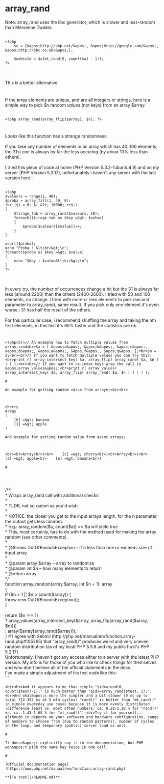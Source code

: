# array_rand



Note: array_rand uses the libc generator, which is slower and less-random than Mersenne Twister.<br><br>

```
<?php
    $a = [&apos;http://php.net/&apos;, &apos;http://google.com/&apos;, &apos;http://bbc.co.uk/&apos;];

    $website = $a[mt_rand(0, count($a) - 1)];
?>
```
<br><br>This is a better alternative.  

#

If the array elements are unique, and are all integers or strings, here is a simple way to pick $n random *values* (not keys) from an array $array:<br><br>

```
<?php array_rand(array_flip($array), $n); ?>
```
  

#

Looks like this function has a strange randomness.<br><br>If you take any number of elements in an array which has 40..100 elements, the 31st one is always by far the less occuring (by about 10% less than others).<br><br>I tried this piece of code at home (PHP Version 5.3.2-1ubuntu4.9) and on my server (PHP Version 5.2.17), unfortunately i haven&apos;t any server with the last version here :<br><br>

```
<?php
$valeurs = range(1, 40);
$proba = array_fill(1, 40, 0);
for ($i = 0; $i &lt; 10000; ++$i)
{
    $tirage_tab = array_rand($valeurs, 10);
    foreach($tirage_tab as $key =&gt; $value)
    {
        $proba[$valeurs[$value]]++;
    }
}

asort($proba);
echo "Proba : &lt;br/&gt;\n";
foreach($proba as $key =&gt; $value)
{
    echo "$key : $value&lt;br/&gt;\n";
}
?>
```
<br><br>In every try, the number of occurrences change a bit but the 31 is always far less (around 2200) than the others (2400-2600). I tried with 50 and 100 elements, no change. I tried with more or less elements to pick (second parameter to array_rand), same result. If you pick only one element it&apos;s even worse : 31 has half the result of the others.<br><br>For this particular case, i recommend shuffling the array and taking the nth first elements, in this test it&apos;s 60% faster and the statistics are ok.  

#



```
<?php<br>// An example how to fetch multiple values from array_rand<br>$a = [ &apos;a&apos;, &apos;b&apos;, &apos;c&apos;, &apos;d&apos;, &apos;e&apos;, &apos;f&apos;, &apos;g&apos; ];<br>$n = 3;<br><br>// If you want to fetch multiple values you can try this:<br>print_r( array_intersect_key( $a, array_flip( array_rand( $a, $n ) ) ) );<br><br>// If you want to re-index keys wrap the call in &apos;array_values&apos;:<br>print_r( array_values( array_intersect_key( $a, array_flip( array_rand( $a, $n ) ) ) ) );  

#

An example for getting random value from arrays;<br><br>

```
<?php
function array_random($arr, $num = 1) {
    shuffle($arr);
    
    $r = array();
    for ($i = 0; $i &lt; $num; $i++) {
        $r[] = $arr[$i];
    }
    return $num == 1 ? $r[0] : $r;
}

$a = array("apple", "banana", "cherry");
print_r(array_random($a));
print_r(array_random($a, 2));
?>
```


cherry
Array
(
    [0] =&gt; banana
    [1] =&gt; apple
)

And example for getting random value from assoc arrays;



```
<?php
function array_random_assoc($arr, $num = 1) {
    $keys = array_keys($arr);
    shuffle($keys);
    
    $r = array();
    for ($i = 0; $i &lt; $num; $i++) {
        $r[$keys[$i]] = $arr[$keys[$i]];
    }
    return $r;
}

$a = array("a" =&gt; "apple", "b" =&gt; "banana", "c" =&gt; "cherry");
print_r(array_random_assoc($a));
print_r(array_random_assoc($a, 2));
?>
```
<br><br>Array<br>(<br>    [c] =&gt; cherry<br>)<br>Array<br>(<br>    [a] =&gt; apple<br>    [b] =&gt; banana<br>)  

#



```
<?php<br><br>/**<br> * Wraps array_rand call with additional checks<br> *<br> * TLDR; not so radom as you&apos;d wish.<br> *<br> * NOTICE: the closer you get to the input arrays length, for the n parameter, the  output gets less random.<br> * e.g.: array_random($a, count($a)) == $a will yield true<br> * This, most certainly, has to do with the method used for making the array random (see other comments).<br> *<br> * @throws OutOfBoundsException &#x2013; if n less than one or exceeds size of input array<br> *<br> * @param array $array &#x2013; array to randomize<br> * @param int $n &#x2013; how many elements to return<br> * @return array<br> */<br>function array_random(array $array, int $n = 1): array<br>{<br>    if ($n &lt; 1 || $n &gt; count($array)) {<br>        throw new OutOfBoundsException();<br>    }<br><br>    return ($n !== 1)<br>        ? array_values(array_intersect_key($array, array_flip(array_rand($array, $n))))<br>        : array($array[array_rand($array)]);<br>}  

#

I agree with Sebmil (http://php.net/manual/en/function.array-rand.php#105265) that "array_rand()" produces weird and very uneven random distribution (as of my local PHP 5.3.8 and my public host&apos;s PHP 5.2.17).<br>Unfortunately, I haven&apos;t got any access either to a server with the latest PHP version. My info is for those of you who like to check things for themselves and who don&apos;t believe all of the official statements in the docs.<br>I&apos;ve made a simple adjustment of his test code like this:<br>

```
<?php 
$s=1;    // Start value
$c=50;    // Count / End value
$test=array_fill($s, $c, 0);
$ts=microtime(true);
for($i=0; $i&lt;5000000; $i++){
    $idx=mt_rand($s, $c);    // Try it with rand() - simpler but more evenly distributed than mt_rand()
    $test[$idx]++;
}
$te=microtime(true);
$te=($te-$ts)*1000.0;    // Loop time in miliseconds

asort($test);
echo "Test mt_rand() in ".$te." ms: &lt;br/&gt;\n";
foreach($test as $k=&gt;$v) echo "$k :\t$v &lt;br/&gt;\n";
?>
```
<br><br>And it appears to me that simple "$idx=rand(0, count($test)-1);" is much better than "$idx=array_rand($test, 1);".<br>And what&apos;s more the simpler and a bit slower (0 ms up to total 712.357 ms at 5 mln cycles) "rand()" is better than "mt_rand()" in simple everyday use cases because it is more evenly distributed (difference least vs. most often numbers: ca. 0.20-1.28 % for "rand()" vs. ca. 1.43-1.68 % for "mt_rand()").<br>Try it for yourself... although it depends on your software and hardware configuration, range of numbers to choose from (due to random patterns), number of cycles in the loop, and temporary (public) server load as well.  

#

It doesn&apos;t explicitly say it in the documentation, but PHP won&apos;t pick the same key twice in one call.  

#

[Official documentation page](https://www.php.net/manual/en/function.array-rand.php)

**[To root](/README.md)**